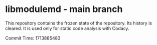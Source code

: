 # libmodulemd - main branch

This repository contains the frozen state of the repository.
Its history is cleared. It is used only for static code
analysis with Codacy.

Commit Time: 1713885483